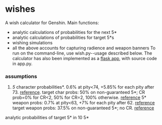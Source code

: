 # wishes

A wish calculator for Genshin. Main functions:<br>
* analytic calculations of probabilities for the next 5*
* analytic calculations of probabilities for target 5*s
* wishing simulations 
* all the above accounts for capturing radience and weapon banners
To run on the command-line, use wish.py--usage described below. The calculator has also been implemented as a [flask app](https://ricardoshillyshally.pythonanywhere.com/), with source code in app.py.


### assumptions
1. *5* character probabilities*. 	0.6% at pity<74, +5.85% for each pity after 73. [reference](https://genshin-impact.fandom.com/f/p/4400000000000308779).
target char probs: 	50% on non-guaranteed 5*; CR prob=0% for CR<2, 50% for CR=2, 100% otherwise. [reference](https://www.reddit.com/r/Genshin_Impact/comments/1f3ykny/capturing_radiance_details_observations_and/)
5* weapon probs: 	0.7% at pity<63, +7% for each pity after 62. [reference](https://library.keqingmains.com/general-mechanics/gacha#featured-weapon-banner)
target weapon probs: 	37.5% on non-guaranteed 5*; no CR. [reference](https://genshin-impact.fandom.com/wiki/Wish)
	

analytic probabilities of target 5* in 10 5*
